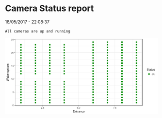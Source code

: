 Camera Status report
================
18/05/2017 - 22:08:37

    All cameras are up and running

![](camreport_files/figure-markdown_github/unnamed-chunk-2-1.png)
